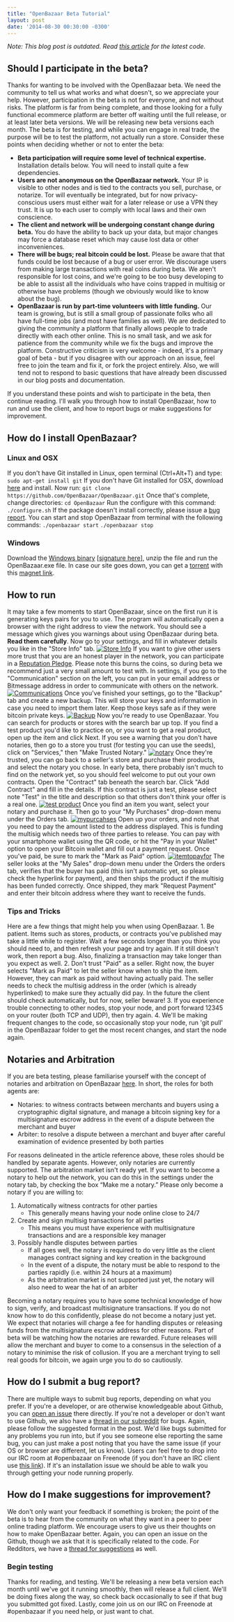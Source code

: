 ```yaml
---
title: "OpenBazaar Beta Tutorial" 
layout: post
date: '2014-08-30 00:30:00 -0300'
---
```

        
_Note: This blog post is outdated. Read [this article](https://blog.openbazaar.org/three-openbazaar-code-repositories-created/) for the latest code._

Should I participate in the beta?
---------------------------------

Thanks for wanting to be involved with the OpenBazaar beta. We need the community to tell us what works and what doesn't, so we appreciate your help. However, participation in the beta is not for everyone, and not without risks. The platform is far from being complete, and those looking for a fully functional ecommerce platform are better off waiting until the full release, or at least later beta versions. We will be releasing new beta versions each month. The beta is for testing, and while you can engage in real trade, the purpose will be to test the platform, not actually run a store. Consider these points when deciding whether or not to enter the beta:

*   **Beta participation will require some level of technical expertise.** Installation details below. You will need to install quite a few dependencies.
*   **Users are not anonymous on the OpenBazaar network.** Your IP is visible to other nodes and is tied to the contracts you sell, purchase, or notarize. Tor will eventually be integrated, but for now privacy-conscious users must either wait for a later release or use a VPN they trust. It is up to each user to comply with local laws and their own conscience.
*   **The client and network will be undergoing constant change during beta.** You do have the ability to back up your data, but major changes may force a database reset which may cause lost data or other inconveniences.
*   **There will be bugs; real bitcoin could be lost.** Please be aware that that funds could be lost because of a bug or user error. We discourage users from making large transactions with real coins during beta. We aren't responsible for lost coins, and we're going to be too busy developing to be able to assist all the individuals who have coins trapped in multisig or otherwise have problems (though we obviously would like to know about the bug).
*   **OpenBazaar is run by part-time volunteers with little funding.** Our team is growing, but is still a small group of passionate folks who all have full-time jobs (and most have families as well). We are dedicated to giving the community a platform that finally allows people to trade directly with each other online. This is no small task, and we ask for patience from the community while we fix the bugs and improve the platform. Constructive criticism is very welcome - indeed, it's a primary goal of beta - but if you disagree with our approach on an issue, feel free to join the team and fix it, or fork the project entirely. Also, we will tend not to respond to basic questions that have already been discussed in our blog posts and documentation.

If you understand these points and wish to participate in the beta, then continue reading. I'll walk you through how to install OpenBazaar, how to run and use the client, and how to report bugs or make suggestions for improvement.

How do I install OpenBazaar?
----------------------------

### Linux and OSX

If you don't have Git installed in Linux, open terminal (Ctrl+Alt+T) and type: `sudo apt-get install git` If you don't have Git installed for OSX, download [here](http://git-scm.com/downloads) and install. Now run: `git clone https://github.com/OpenBazaar/OpenBazaar.git` Once that's complete, change directories: `cd OpenBazaar` Run the configure with this command: `./configure.sh` If the package doesn't install correctly, please issue a [bug report](#submit_bug). You can start and stop OpenBazaar from terminal with the following commands: `./openbazaar start` `./openbazaar stop`

### Windows

Download the [Windows binary](https://openbazaar.org/downloads/openbazaar-beta-3.0.zip) \[[signature here](https://openbazaar.org/downloads/openbazaar-beta-3.0.zip.sig)\], unzip the file and run the OpenBazaar.exe file. In case our site goes down, you can get a [torrent](https://openbazaar.org/downloads/openbazaar-beta-3.0.zip.torrent) with this [magnet link](magnet:?xt=urn:btih:282b503223bb9150aeb47a301d78cbd42c5ea764&dn=openbazaar-beta-3.0.zip&tr=dht%3a%2f%2f239E0DA5815B578C96EF9E65ED461A06B5357BF6.dht%2fannounce&ws=https%3a%2f%2fopenbazaar.org%2fdownloads%2fopenbazaar-beta-3.0.zip).

How to run
----------

It may take a few moments to start OpenBazaar, since on the first run it is generating keys pairs for you to use. The program will automatically open a browser with the right address to view the network. You should see a message which gives you warnings about using OpenBazaar during beta. **Read them carefully**. Now go to your settings, and fill in whatever details you like in the "Store Info" tab. [![Store Info](https://blog.openbazaar.org/wp-content/uploads/2014/08/Screenshot-from-2014-08-31-210819-1024x563.png)](https://blog.openbazaar.org/wp-content/uploads/2014/08/Screenshot-from-2014-08-31-210819.png) If you want to give other users more trust that you are an honest player in the network, you can participate in a [Reputation Pledge](https://blog.openbazaar.org/proof-of-burn-and-reputation-pledges/). Please note this burns the coins, so during beta we recommend just a very small amount to test with. In settings, if you go to the "Communication" section on the left, you can put in your email address or Bitmessage address in order to communicate with others on the network. [![Communications](https://blog.openbazaar.org/wp-content/uploads/2014/08/Screenshot-from-2014-08-31-210900-1024x563.png)](https://blog.openbazaar.org/wp-content/uploads/2014/08/Screenshot-from-2014-08-31-210900.png) Once you've finished your settings, go to the "Backup" tab and create a new backup. This will store your keys and information in case you need to import them later. Keep those keys safe as if they were bitcoin private keys. [![Backup](https://blog.openbazaar.org/wp-content/uploads/2014/08/Screenshot-from-2014-08-31-210923-1024x563.png)](https://blog.openbazaar.org/wp-content/uploads/2014/08/Screenshot-from-2014-08-31-210923.png) Now you're ready to use OpenBazaar. You can search for products or stores with the search bar up top. If you find a test product you'd like to practice on, or you want to get a real product, open up the item and click Next. If you see a warning that you don't have notaries, then go to a store you trust (for testing you can use the seeds), click on "Services," then "Make Trusted Notary." [![notary](https://blog.openbazaar.org/wp-content/uploads/2014/08/Screenshot-from-2014-08-31-212522-1024x563.png)](https://blog.openbazaar.org/wp-content/uploads/2014/08/Screenshot-from-2014-08-31-212522.png) Once they're trusted, you can go back to a seller's store and purchase their products, and select the notary you chose. In early beta, there probably isn't much to find on the network yet, so you should feel welcome to put out your own contracts. Open the "Contract" tab beneath the search bar. Click "Add Contract" and fill in the details. If this contract is just a test, please select note "Test" in the title and description so that others don't think your offer is a real one. [![test product](https://blog.openbazaar.org/wp-content/uploads/2014/08/Screenshot-from-2014-08-31-212658-1024x563.png)](https://blog.openbazaar.org/wp-content/uploads/2014/08/Screenshot-from-2014-08-31-212658.png) Once you find an item you want, select your notary and purchase it. Then go to your "My Purchases" drop-down menu under the Orders tab. [![mypurcahses](https://blog.openbazaar.org/wp-content/uploads/2014/08/Screenshot-from-2014-08-31-215704-1024x563.png)](https://blog.openbazaar.org/wp-content/uploads/2014/08/Screenshot-from-2014-08-31-215704.png) Open up your orders, and note that you need to pay the amount listed to the address displayed. This is funding the multisig which needs two of three parties to release. You can pay with your smartphone wallet using the QR code, or hit the "Pay in your Wallet" option to open your Bitcoin wallet and fill out a payment request. Once you've paid, be sure to mark the "Mark as Paid" option. [![itemtopayfor](https://blog.openbazaar.org/wp-content/uploads/2014/08/Screenshot-from-2014-08-31-215726-1024x563.png)](https://blog.openbazaar.org/wp-content/uploads/2014/08/Screenshot-from-2014-08-31-215726.png) The seller looks at the "My Sales" drop-down menu under the Orders the orders tab, verifies that the buyer has paid (this isn't automatic yet, so please check the hyperlink for payment), and then ships the product if the multisig has been funded correctly. Once shipped, they mark "Request Payment" and enter their bitcoin address where they want to receive the funds.

### Tips and Tricks

Here are a few things that might help you when using OpenBazaar. 1. Be patient. Items such as stores, products, or contracts you've published may take a little while to register. Wait a few seconds longer than you think you should need to, and then refresh your page and try again. If it still doesn't work, then report a bug. Also, finalizing a transaction may take longer than you expect as well. 2. Don't trust "Paid" as a seller. Right now, the buyer selects "Mark as Paid" to let the seller know when to ship the item. However, they can mark as paid without having actually paid. The seller needs to check the multisig address in the order (which is already hyperlinked) to make sure they actually did pay. In the future the client should check automatically, but for now, seller beware! 3. If you experience trouble connecting to other nodes, stop your node, and port forward 12345 on your router (both TCP and UDP), then try again. 4. We'll be making frequent changes to the code, so occasionally stop your node, run 'git pull' in the OpenBazaar folder to get the most recent changes, and start the node again.

Notaries and Arbitration
------------------------

If you are beta testing, please familiarise yourself with the concept of notaries and arbitration on OpenBazaar [here](https://gist.github.com/drwasho/405d51bd1b1a32e38145). In short, the roles for both agents are:

*   Notaries: to witness contracts between merchants and buyers using a cryptographic digital signature, and manage a bitcoin signing key for a multisignature escrow address in the event of a dispute between the merchant and buyer
*   Arbiter: to resolve a dispute between a merchant and buyer after careful examination of evidence presented by both parties

For reasons delineated in the article reference above, these roles should be handled by separate agents. However, only notaries are currently supported. The arbitration market isn't ready yet. If you want to become a notary to help out the network, you can do this in the settings under the notary tab, by checking the box “Make me a notary.” Please only become a notary if you are willing to:

1.  Automatically witness contracts for other parties
    *   This generally means having your node online close to 24/7
2.  Create and sign multisig transactions for all parties
    *   This means you must have experience with multisignature transactions and are a responsible key manager
3.  Possibly handle disputes between parties
    *   If all goes well, the notary is required to do very little as the client manages contract signing and key creation in the background
    *   In the event of a dispute, the notary must be able to respond to the parties rapidly (i.e. within 24 hours at a maximum)
    *   As the arbitration market is not supported just yet, the notary will also need to wear the hat of an arbiter

Becoming a notary requires you to have some technical knowledge of how to sign, verify, and broadcast multisignature transactions. If you do not know how to do this confidently, please do not become a notary just yet. We expect that notaries will charge a fee for handling disputes or releasing funds from the multisignature escrow address for other reasons. Part of beta will be watching how the notaries are rewarded. Future releases will allow the merchant and buyer to come to a consensus in the selection of a notary to minimise the risk of collusion. If you are a merchant trying to sell real goods for bitcoin, we again urge you to do so cautiously.

How do I submit a bug report?
-----------------------------

There are multiple ways to submit bug reports, depending on what you prefer. If you're a developer, or are otherwise knowledgeable about Github, you can [open an issue](https://github.com/OpenBazaar/OpenBazaar/issues) there directly. If you're not a developer or don't want to use Github, we also have a [thread in our subreddit](http://www.reddit.com/r/OpenBazaar/comments/2db46w/beta_testing_how_to_submit_bug_reports/) for bugs. Again, please follow the suggested format in the post. We'd like bugs submitted for any problems you run into, but if you see someone else reporting the same bug, you can just make a post noting that you have the same issue (if your OS or browser are different, let us know). Users can feel free to drop into our IRC room at #openbazaar on Freenode (if you don't have an IRC client use [this link](http://webchat.freenode.net/?channels=openbazaar)). If it's an installation issue we should be able to walk you through getting your node running properly.

How do I make suggestions for improvement?
------------------------------------------

We don't only want your feedback if something is broken; the point of the beta is to hear from the community on what they want in a peer to peer online trading platform. We encourage users to give us their thoughts on how to make OpenBazaar better. Again, you can open an issue on the Github, though we ask that it is specifically related to the code. For Redditors, we have a [thread for suggestions](http://www.reddit.com/r/OpenBazaar/comments/2db4la/beta_testing_how_to_make_suggestions_for/) as well.

### Begin testing

Thanks for reading, and testing. We'll be releasing a new beta version each month until we've got it running smoothly, then will release a full client. We'll be doing fixes along the way, so check back occasionally to see if that bug you submitted got fixed. Lastly, come join us on our IRC on Freenode at #openbazaar if you need help, or just want to chat.